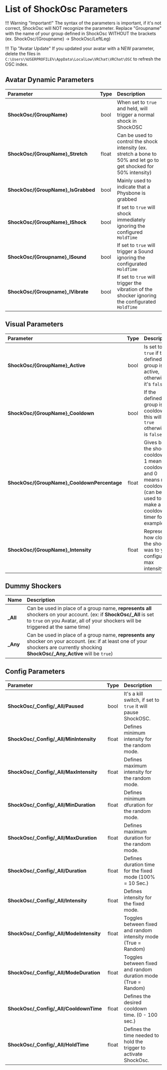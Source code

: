 # List of ShockOsc Parameters
!!! Warning "Important!"
    The syntax of the parameters is important, if it's not correct, ShockOsc will NOT recognize the parameter.
    Replace "Groupname" with the name of your group defined in ShockOsc WITHOUT the brackets (ex. ShockOsc/{Groupname} -> ShockOsc/LeftLeg)

!!! Tip "Avatar Update"
    If you updated your avatar with a NEW parameter, delete the files in ``C:\Users\%USERPROFILE%\AppData\LocalLow\VRChat\VRChat\OSC`` to refresh the OSC index.  

<!-- markdownlint-disable MD046 -->
## Avatar Dynamic Parameters
|Parameter                         | Type |Description                                |
|:---------------------------------|:----:|:-----------------------------------------------------------------------------------------------------------------|
|**ShockOsc/{GroupName}**          |bool  |When set to ``true`` and held, will trigger a normal shock in ShockOSC                                            |
|**ShockOsc/{GroupName}_Stretch**  |float |Can be used to control the shock intensity (ex. stretch a bone to 50% and let go to get shocked for 50% intensity)|  
|**ShockOsc/{GroupName}_IsGrabbed**|bool  |Mainly used  to indicate that a Physbone is grabbed                                                               |
|**ShockOsc/{GroupName}_IShock**   |bool  |If set to ``true`` will shock immediately ignoring the configured ``HoldTime``                                    |
|**ShockOsc/{Groupname}_ISound**   |bool  |If set to ``true`` will trigger a Sound ignoring the configurated ``HoldTime``                                    |  
|**ShockOsc/{Groupname}_IVibrate** |bool  |If set to ``true`` will trigger the vibration of the shocker ignoring the configurated ``HoldTime``               |  

## Visual Parameters
|Parameter                                  | Type |Description                                                                                                                  |
|:------------------------------------------|:----:|:----------------------------------------------------------------------------------------------------------------------------|
|**ShockOsc/{GroupName}_Active**            |bool  |Is set to ``true`` if the defined group is active, otherwise it's ``false``                                                  |
|**ShockOsc/{GroupName}_Cooldown**          |bool  |If the defined group is on cooldown this will be ``true`` otherwise it is ``false``                                          | 
|**ShockOsc/{GroupName}_CooldownPercentage**|float |Gives back the shocker cooldown, 1 means cooldown and 0 means no cooldown. (can be used to make a cooldown timer for example)|
|**ShockOsc/{GroupName}_Intensity**         |float |Represents how close the shock was to your configured max intensity                                                          |

## Dummy Shockers
|Name    |Description                                                                                                                                               |
|:-------|:---------------------------------------------------------------------------------------------------------------------------------------------------------|
|**_All**|Can be used in place of a group name, **represents all** shockers on your account. (ex: if **ShockOsc/_All** is set to ``true`` on you Avatar, all of your shockers will be triggered at the same time)|
|**_Any**|Can be used in place of a group name, **represents any** shocker on your account. (ex: if at least one of your shockers are currently shocking **ShockOsc/_Any_Active** will be ``true``)|

## Config Parameters
|Parameter                              | Type |Description                                                      |
|:--------------------------------------|:----:|:----------------------------------------------------------------|
|**ShockOsc/_Config/_All/Paused**       |bool  |It's a kill switch, if set to ``true`` it will pause ShockOSC.   |  
|**ShockOsc/_Config/_All/MinIntensity** |float |Defines minimum intensity for the random mode.                   |
|**ShockOsc/_Config/_All/MaxIntensity** |float |Defines maximum intensity for the random mode.                   |  
|**ShockOsc/_Config/_All/MinDuration**  |float |Defines minimum dfuration for the random mode.                   |  
|**ShockOsc/_Config/_All/MaxDuration**  |float |Defines maximum duration for the random mode.                    |  
|**ShockOsc/_Config/_All/Duration**     |float |Defines duration time for the fixed mode (100% = 10 Sec.)        | 
|**ShockOsc/_Config/_All/Intensity**    |float |Defines intensity for the fixed mode.                            |
|**ShockOsc/_Config/_All/ModeIntensity**|float |Toggles between fixed and random intensity mode (True = Random)  |  
|**ShockOsc/_Config/_All/ModeDuration** |float |Toggles between fixed and random duration mode (True = Random)   |   
|**ShockOsc/_Config/_All/CooldownTime** |float |Defines the desired cooldown time.  (0 - 100 sec.)               |
|**ShockOsc/_Config/_All/HoldTime**     |float |Defines the time needed to hold the trigger to activate ShockOsc.|
<!-- markdownlint-enable MD046 -->